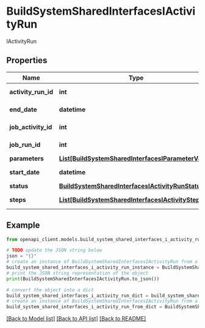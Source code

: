 # BuildSystemSharedInterfacesIActivityRun

IActivityRun

## Properties

Name | Type | Description | Notes
------------ | ------------- | ------------- | -------------
**activity_run_id** | **int** | ActivityRunID | [optional] [readonly] 
**end_date** | **datetime** | EndDate | [optional] [readonly] 
**job_activity_id** | **int** | JobActivityID | [optional] [readonly] 
**job_run_id** | **int** | JobRunID | [optional] [readonly] 
**parameters** | [**List[BuildSystemSharedInterfacesIParameterValue]**](BuildSystemSharedInterfacesIParameterValue.md) | Parameters | [optional] 
**start_date** | **datetime** | StartDate | [optional] [readonly] 
**status** | [**BuildSystemSharedInterfacesIActivityRunStatus**](BuildSystemSharedInterfacesIActivityRunStatus.md) |  | [optional] 
**steps** | [**List[BuildSystemSharedInterfacesIActivityStep]**](BuildSystemSharedInterfacesIActivityStep.md) | Steps | [optional] [readonly] 

## Example

```python
from openapi_client.models.build_system_shared_interfaces_i_activity_run import BuildSystemSharedInterfacesIActivityRun

# TODO update the JSON string below
json = "{}"
# create an instance of BuildSystemSharedInterfacesIActivityRun from a JSON string
build_system_shared_interfaces_i_activity_run_instance = BuildSystemSharedInterfacesIActivityRun.from_json(json)
# print the JSON string representation of the object
print(BuildSystemSharedInterfacesIActivityRun.to_json())

# convert the object into a dict
build_system_shared_interfaces_i_activity_run_dict = build_system_shared_interfaces_i_activity_run_instance.to_dict()
# create an instance of BuildSystemSharedInterfacesIActivityRun from a dict
build_system_shared_interfaces_i_activity_run_from_dict = BuildSystemSharedInterfacesIActivityRun.from_dict(build_system_shared_interfaces_i_activity_run_dict)
```
[[Back to Model list]](../README.md#documentation-for-models) [[Back to API list]](../README.md#documentation-for-api-endpoints) [[Back to README]](../README.md)


